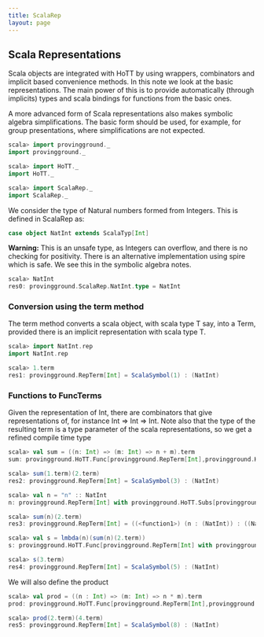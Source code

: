 ```yaml
---
title: ScalaRep
layout: page
---
```

## Scala Representations

Scala objects are integrated with HoTT by using wrappers, combinators and implicit based convenience methods. In this note we look at the basic representations. The main power of this is to provide automatically (through implicits) types and scala bindings for functions from the basic ones.

A more advanced form of Scala representations also makes symbolic algebra simplifications. The basic form should be used, for example, for group presentations, where simplifications are not expected.





```scala
scala> import provingground._
import provingground._

scala> import HoTT._
import HoTT._

scala> import ScalaRep._
import ScalaRep._
```

We consider the type of Natural numbers formed from Integers. This is defined in ScalaRep as:

```scala
case object NatInt extends ScalaTyp[Int]
```

**Warning:** This is an unsafe type, as Integers can overflow, and there is no checking for positivity.
There is an alternative implementation using spire which is safe. We see this in the symbolic algebra notes.


```scala
scala> NatInt
res0: provingground.ScalaRep.NatInt.type = NatInt
```

### Conversion using the term method

The term method converts a scala object, with scala type T say, into a Term, provided there is an implicit representation with scala type T.


```scala
scala> import NatInt.rep
import NatInt.rep

scala> 1.term
res1: provingground.RepTerm[Int] = ScalaSymbol(1) : (NatInt)
```

### Functions to FuncTerms

Given the representation of Int, there are combinators that give representations of, for instance Int => Int => Int. Note also that the type of the resulting term is a type parameter of the scala representations, so we get a refined compile time type


```scala
scala> val sum = ((n: Int) => (m: Int) => n + m).term
sum: provingground.HoTT.Func[provingground.RepTerm[Int],provingground.HoTT.Func[provingground.RepTerm[Int],provingground.RepTerm[Int]]] = <function1>
```


```scala
scala> sum(1.term)(2.term)
res2: provingground.RepTerm[Int] = ScalaSymbol(3) : (NatInt)
```


```scala
scala> val n = "n" :: NatInt
n: provingground.RepTerm[Int] with provingground.HoTT.Subs[provingground.RepTerm[Int]] = n : (NatInt)

scala> sum(n)(2.term)
res3: provingground.RepTerm[Int] = ((<function1>) (n : (NatInt)) : ((NatInt) → (NatInt))) (ScalaSymbol(2) : (NatInt)) : (NatInt)
```


```scala
scala> val s = lmbda(n)(sum(n)(2.term))
s: provingground.HoTT.Func[provingground.RepTerm[Int] with provingground.HoTT.Subs[provingground.RepTerm[Int]],provingground.RepTerm[Int]] = (n : (NatInt)) ↦ (((<function1>) (n : (NatInt)) : ((NatInt) → (NatInt))) (ScalaSymbol(2) : (NatInt)) : (NatInt))
```


```scala
scala> s(3.term)
res4: provingground.RepTerm[Int] = ScalaSymbol(5) : (NatInt)
```

We will also define the product


```scala
scala> val prod = ((n : Int) => (m: Int) => n * m).term
prod: provingground.HoTT.Func[provingground.RepTerm[Int],provingground.HoTT.Func[provingground.RepTerm[Int],provingground.RepTerm[Int]]] = <function1>
```


```scala
scala> prod(2.term)(4.term)
res5: provingground.RepTerm[Int] = ScalaSymbol(8) : (NatInt)
```
